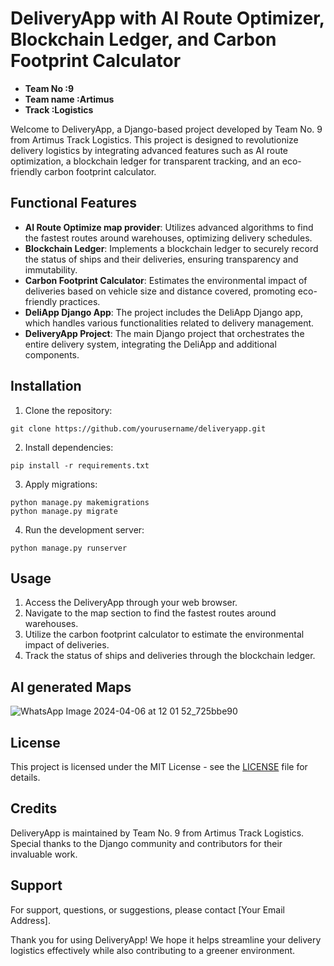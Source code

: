 # DeliveryApp with AI Route Optimizer, Blockchain Ledger, and Carbon Footprint Calculator

- **Team No :9**
- **Team name :Artimus**
- **Track :Logistics**

Welcome to DeliveryApp, a Django-based project developed by Team No. 9 from Artimus Track Logistics. This project is designed to revolutionize delivery logistics by integrating advanced features such as AI route optimization, a blockchain ledger for transparent tracking, and an eco-friendly carbon footprint calculator.

## Functional Features
- **AI Route Optimize map provider**: Utilizes advanced algorithms to find the fastest routes around warehouses, optimizing delivery schedules.
- **Blockchain Ledger**: Implements a blockchain ledger to securely record the status of ships and their deliveries, ensuring transparency and immutability.
- **Carbon Footprint Calculator**: Estimates the environmental impact of deliveries based on vehicle size and distance covered, promoting eco-friendly practices.
- **DeliApp Django App**: The project includes the DeliApp Django app, which handles various functionalities related to delivery management.
- **DeliveryApp Project**: The main Django project that orchestrates the entire delivery system, integrating the DeliApp and additional components.

## Installation

1. Clone the repository:

```
git clone https://github.com/yourusername/deliveryapp.git
```

2. Install dependencies:

```
pip install -r requirements.txt
```

3. Apply migrations:

```
python manage.py makemigrations
python manage.py migrate
```

4. Run the development server:

```
python manage.py runserver
```

## Usage

1. Access the DeliveryApp through your web browser.
2. Navigate to the map section to find the fastest routes around warehouses.
3. Utilize the carbon footprint calculator to estimate the environmental impact of deliveries.
4. Track the status of ships and deliveries through the blockchain ledger.

## AI generated Maps

![WhatsApp Image 2024-04-06 at 12 01 52_725bbe90](https://github.com/hackfest-dev/HF24-ARTIMUS/assets/164917350/32e7f4cf-b222-4a35-ac54-89f549b517c1)


## License

This project is licensed under the MIT License - see the [LICENSE](LICENSE) file for details.

## Credits

DeliveryApp is maintained by Team No. 9 from Artimus Track Logistics. Special thanks to the Django community and contributors for their invaluable work.

## Support

For support, questions, or suggestions, please contact [Your Email Address].

Thank you for using DeliveryApp! We hope it helps streamline your delivery logistics effectively while also contributing to a greener environment.
